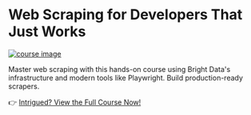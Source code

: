 # Web Scraping for Developers That Just Works

[![course image](https://vueschool.io/storage/media/6059ea978db373044eaca90bdf30c83d/web-scraping-that-just-works.jpg)](https://vueschool.io/courses/web-scraping-for-developers-that-just-works)

Master web scraping with this hands-on course using Bright Data's infrastructure and modern tools like Playwright. Build production-ready scrapers.

👉 [Intrigued? View the Full Course Now!](https://vueschool.io/courses/web-scraping-for-developers-that-just-works)